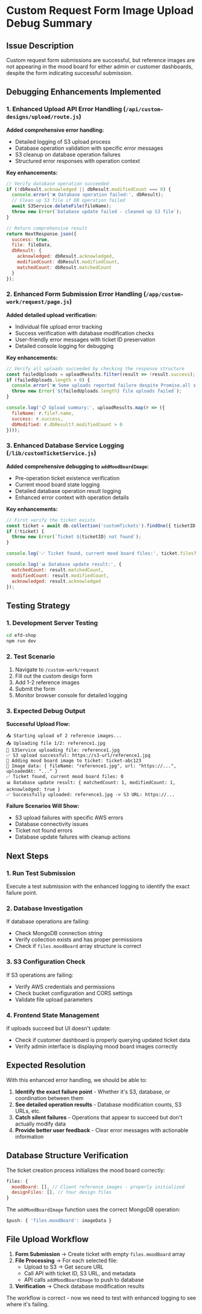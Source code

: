 # Custom Request Form Image Upload Debug Summary

## Issue Description
Custom request form submissions are successful, but reference images are not appearing in the mood board for either admin or customer dashboards, despite the form indicating successful submission.

## Debugging Enhancements Implemented

### 1. Enhanced Upload API Error Handling (`/api/custom-designs/upload/route.js`)

**Added comprehensive error handling:**
- Detailed logging of S3 upload process
- Database operation validation with specific error messages
- S3 cleanup on database operation failures
- Structured error responses with operation context

**Key enhancements:**
```javascript
// Verify database operation succeeded
if (!dbResult.acknowledged || dbResult.modifiedCount === 0) {
  console.error('❌ Database operation failed:', dbResult);
  // Clean up S3 file if DB operation failed
  await S3Service.deleteFile(fileName);
  throw new Error(`Database update failed - cleaned up S3 file`);
}

// Return comprehensive result
return NextResponse.json({
  success: true,
  file: fileData,
  dbResult: {
    acknowledged: dbResult.acknowledged,
    modifiedCount: dbResult.modifiedCount,
    matchedCount: dbResult.matchedCount
  }
});
```

### 2. Enhanced Form Submission Error Handling (`/app/custom-work/request/page.js`)

**Added detailed upload verification:**
- Individual file upload error tracking
- Success verification with database modification checks
- User-friendly error messages with ticket ID preservation
- Detailed console logging for debugging

**Key enhancements:**
```javascript
// Verify all uploads succeeded by checking the response structure
const failedUploads = uploadResults.filter(result => !result.success);
if (failedUploads.length > 0) {
  console.error('❌ Some uploads reported failure despite Promise.all success:', failedUploads);
  throw new Error(`${failedUploads.length} file uploads failed`);
}

console.log('📋 Upload summary:', uploadResults.map(r => ({
  fileName: r.file?.name,
  success: r.success,
  dbModified: r.dbResult?.modifiedCount > 0
})));
```

### 3. Enhanced Database Service Logging (`/lib/customTicketService.js`)

**Added comprehensive debugging to `addMoodBoardImage`:**
- Pre-operation ticket existence verification
- Current mood board state logging
- Detailed database operation result logging
- Enhanced error context with operation details

**Key enhancements:**
```javascript
// First verify the ticket exists
const ticket = await db.collection('customTickets').findOne({ ticketID });
if (!ticket) {
  throw new Error(`Ticket ${ticketID} not found`);
}

console.log('✅ Ticket found, current mood board files:', ticket.files?.moodBoard?.length || 0);

console.log('📊 Database update result:', {
  matchedCount: result.matchedCount,
  modifiedCount: result.modifiedCount,
  acknowledged: result.acknowledged
});
```

## Testing Strategy

### 1. Development Server Testing
```bash
cd efd-shop
npm run dev
```

### 2. Test Scenario
1. Navigate to `/custom-work/request`
2. Fill out the custom design form
3. Add 1-2 reference images
4. Submit the form
5. Monitor browser console for detailed logging

### 3. Expected Debug Output

**Successful Upload Flow:**
```
📤 Starting upload of 2 reference images...
📤 Uploading file 1/2: reference1.jpg
🔄 S3Service uploading file: reference1.jpg
✅ S3 upload successful: https://s3-url/reference1.jpg
🔄 Adding mood board image to ticket: ticket-abc123
📎 Image data: { fileName: "reference1.jpg", url: "https://...", uploadedAt: "..." }
✅ Ticket found, current mood board files: 0
📊 Database update result: { matchedCount: 1, modifiedCount: 1, acknowledged: true }
✅ Successfully uploaded: reference1.jpg -> S3 URL: https://...
```

**Failure Scenarios Will Show:**
- S3 upload failures with specific AWS errors
- Database connectivity issues
- Ticket not found errors
- Database update failures with cleanup actions

## Next Steps

### 1. Run Test Submission
Execute a test submission with the enhanced logging to identify the exact failure point.

### 2. Database Investigation
If database operations are failing:
- Check MongoDB connection string
- Verify collection exists and has proper permissions
- Check if `files.moodBoard` array structure is correct

### 3. S3 Configuration Check
If S3 operations are failing:
- Verify AWS credentials and permissions
- Check bucket configuration and CORS settings
- Validate file upload parameters

### 4. Frontend State Management
If uploads succeed but UI doesn't update:
- Check if customer dashboard is properly querying updated ticket data
- Verify admin interface is displaying mood board images correctly

## Expected Resolution

With this enhanced error handling, we should be able to:
1. **Identify the exact failure point** - Whether it's S3, database, or coordination between them
2. **See detailed operation results** - Database modification counts, S3 URLs, etc.
3. **Catch silent failures** - Operations that appear to succeed but don't actually modify data
4. **Provide better user feedback** - Clear error messages with actionable information

## Database Structure Verification

The ticket creation process initializes the mood board correctly:
```javascript
files: {
  moodBoard: [], // Client reference images - properly initialized
  designFiles: [], // Your design files
}
```

The `addMoodBoardImage` function uses the correct MongoDB operation:
```javascript
$push: { 'files.moodBoard': imageData }
```

## File Upload Workflow

1. **Form Submission** → Create ticket with empty `files.moodBoard` array
2. **File Processing** → For each selected file:
   - Upload to S3 → Get secure URL
   - Call API with ticket ID, S3 URL, and metadata
   - API calls `addMoodBoardImage` to push to database
3. **Verification** → Check database modification results

The workflow is correct - now we need to test with enhanced logging to see where it's failing.